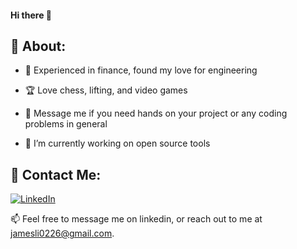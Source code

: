 #### Hi there 👋
<!--
**Jxmes-Li/Jxmes-Li** is a ✨ _special_ ✨ repository because its `README.md` (this file) appears on your GitHub profile.

Here are some ideas to get you started:
- 🔭 I’m currently working on ... making this
- 🌱 I’m currently learning ...
- 👯 I’m looking to collaborate on ...
- 🤔 I’m looking for help with ...
- 💬 Ask me about ...
- 📫 How to reach me: ...
- 😄 Pronouns: ...
- ⚡ Fun fact: ...
-->

## 💫 About:

- 📖 Experienced in finance, found my love for engineering

- 🏆 Love chess, lifting, and video games

- 🤔 Message me if you need hands on your project or any coding problems in general

- 🔭 I’m currently working on open source tools



## 💬 Contact Me:

[![LinkedIn](https://img.shields.io/badge/LinkedIn-%230077B5.svg?logo=linkedin&logoColor=white)](https://www.linkedin.com/in/jamesli0226/) 

📫 Feel free to message me on linkedin, or reach out to me at [jamesli0226@gmail.com](mailto:jamesli0226@gmail.com).
